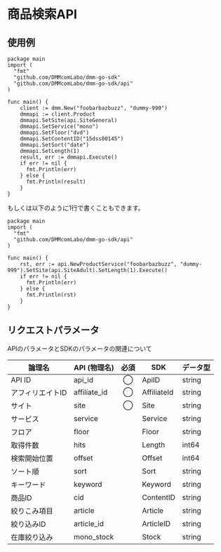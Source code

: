 # 商品検索API
## 使用例

```
package main
import (  
  "fmt"  
  "github.com/DMMcomLabo/dmm-go-sdk"
  "github.com/DMMcomLabo/dmm-go-sdk/api"
)  

func main() {
	client := dmm.New("foobarbazbuzz", "dummy-990")
	dmmapi := client.Product
	dmmapi.SetSite(api.SiteGeneral)
	dmmapi.SetService("mono")
	dmmapi.SetFloor("dvd")
	dmmapi.SetContentID("15dss00145")
	dmmapi.SetSort("date")
	dmmapi.SetLength(1)
	result, err := dmmapi.Execute()
	if err != nil {
	  fmt.Println(err)
	} else {
	  fmt.Println(result)
	}
}
```

もしくは以下のように1行で書くこともできます。

```
package main
import (
  "fmt"
  "github.com/DMMcomLabo/dmm-go-sdk/api"
)

func main() {
	rst, err := api.NewProductService("foobarbazbuzz", "dummy-999").SetSite(api.SiteAdult).SetLength(1).Execute()
	if err != nil {
	  fmt.Println(err)
	} else {
	  fmt.Println(rst)
	}
}
```

## リクエストパラメータ
APIのパラメータとSDKのパラメータの関連について

| 論理名 | API (物理名) | 必須 | SDK | データ型 |
|---|---|:---:|---|---|
| API ID | api_id | ◯ | ApiID | string |
| アフィリエイトID | affiliate_id | ◯ | AffiliateId | string |
| サイト | site | ◯ | Site | string |
| サービス | service | | Service | string |
| フロア | floor | | Floor | string |
| 取得件数 | hits | | Length | int64 |
| 検索開始位置 | offset | | Offset | int64 |
| ソート順 | sort | | Sort | string |
| キーワード | keyword | | Keyword | string |
| 商品ID | cid | | ContentID | string |
| 絞りこみ項目 | article | | Article | string |
| 絞り込みID | article_id | | ArticleID | string |
| 在庫絞り込み | mono_stock | | Stock | string |
